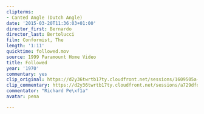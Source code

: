 ```yaml
---
clipterms:
- Canted Angle (Dutch Angle)
date: '2015-03-20T11:36:03+01:00'
director_first: Bernardo
director_last: Bertolucci
film: Conformist, The
length: '1:11'
quicktime: followed.mov
source: 1999 Paramount Home Video
title: Followed
year: '1970'
commentary: yes
clip_original: https://d2y36twrtb17ty.cloudfront.net/sessions/1609505a-0242-4c47-910a-a9b30173be1d/da74eb89-f3e8-4155-80c0-a9b30173be27-b7bc6b3a-d773-4020-a6a1-a9b301749f3f.mp4
clip_commentary: https://d2y36twrtb17ty.cloudfront.net/sessions/a729dfdd-8ff0-42b0-b21f-a9b30173be06/a778a5d6-44d3-4616-919c-a9b30173be0a-fc348a4a-f5ff-4dc1-99ca-a9b301749984.mp4
commentator: "Richard Pe\xf1a"
avatar: pena

---
```

